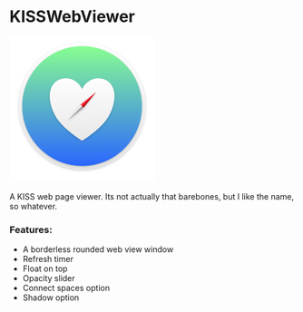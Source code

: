 # KISSWebViewer
<img src="https://raw.githubusercontent.com/DrabWeb/KISSWebViewer/master/Icon.png" width="256">

A KISS web page viewer. Its not actually that barebones, but I like the name, so whatever.

### Features:
- A borderless rounded web view window
- Refresh timer
- Float on top
- Opacity slider
- Connect spaces option
- Shadow option
